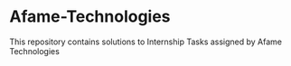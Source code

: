 # Afame-Technologies
This repository contains solutions to Internship Tasks assigned by Afame Technologies 
